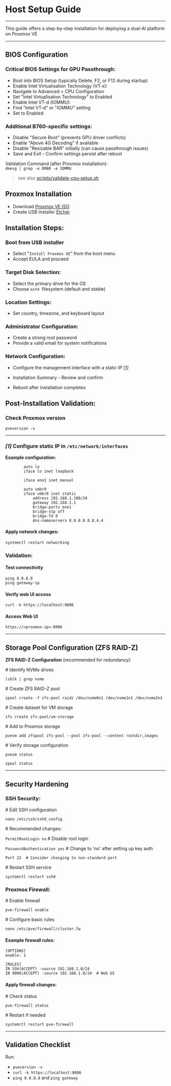 # Host Setup Guide
---

This guide offers a step-by-step installation for deploying a dual-AI platform on Proxmox VE

---

## BIOS Configuration
### Critical BIOS Settings for GPU Passthrough:
 - Boot into BIOS Setup (typically Delete, F2, or F12 during startup)
 - Enable Intel Virtualisation Technology (VT-x):
 - Navigate to Advanced > CPU Configuration
 - Set "Intel Virtualisation Technology" to Enabled
 - Enable Intel VT-d (IOMMU):
 - Find "Intel VT-d" or "IOMMU" setting
 - Set to Enabled

### Additional B760-specific settings:
 - Disable "Secure Boot" (prevents GPU driver conflicts)
 - Enable "Above 4G Decoding" if available
 - Disable "Resizable BAR" initially (can cause passthrough issues)
 - Save and Exit - Confirm settings persist after reboot

Validation Command (after Proxmox installation):   
`dmesg | grep -e DMAR -e IOMMU`

> see also [scripts/validate-cpu-setup.sh](../scripts/validate-cpu-setup.sh)


## Proxmox Installation
 - Download [Proxmox VE ISO](https://www.proxmox.com/en/downloads/proxmox-virtual-environment/iso)
 - Create USB installer [Etcher](https://etcher.balena.io/)

## Installation Steps:
 ### Boot from USB installer
 - Select "`Install Proxmox VE`" from the boot menu
 - Accept EULA and proceed
### Target Disk Selection:
 - Select the primary drive for the OS
 - Choose `ext4 `filesystem (default and stable)
### Location Settings:
 - Set country, timezone, and keyboard layout
### Administrator Configuration:
 - Create a strong root password
 - Provide a valid email for system notifications
### Network Configuration:
 - Configure the management interface with a static IP [_[1]_](#1--configure-static-ip-in-etcnetworkinterfaces)

 - Installation Summary - Review and confirm
 - Reboot after installation completes

## Post-Installation Validation:
### Check Proxmox version
`pveversion -v`

---
### _[1]_  Configure static IP in `/etc/network/interfaces`  
__Example configuration:__   

            auto lo
            iface lo inet loopback

            iface eno1 inet manual

            auto vmbr0
            iface vmbr0 inet static
                address 192.168.1.100/24
                gateway 192.168.1.1
                bridge-ports eno1
                bridge-stp off
                bridge-fd 0
                dns-nameservers 8.8.8.8 8.8.4.4

#### Apply network changes:
`systemctl restart networking`
### Validation:
#### Test connectivity
`ping 8.8.8.8`    
`ping gateway-ip`

#### Verify web UI access
`curl -k https://localhost:8006`

#### Access Web UI   
`https://<proxmox-ip>:8006`   

---

## Storage Pool Configuration (ZFS RAID-Z)

**ZFS RAID-Z Configuration** (recommended for redundancy):

\# Identify NVMe drives

`lsblk | grep nvme`

\# Create ZFS RAID-Z pool

`zpool create -f zfs-pool raidz /dev/nvme0n1 /dev/nvme1n1 /dev/nvme2n1`

\# Create dataset for VM storage

`zfs create zfs-pool/vm-storage`

\# Add to Proxmox storage

`pvesm add zfspool zfs-pool --pool zfs-pool --content rootdir,images`

\# Verify storage configuration

`pvesm status`

`zpool status`



---

## Security Hardening

### **SSH Security:**

\# Edit SSH configuration

`nano /etc/ssh/sshd_config`

\# Recommended changes:   

`PermitRootLogin no` # Disable root login   

`PasswordAuthentication yes`  # Change to 'no' after setting up key auth

`Port 22  # Consider changing to non-standard port`

\# Restart SSH service

`systemctl restart sshd`

### **Proxmox Firewall:**

\# Enable firewall

`pve-firewall enable`

\# Configure basic rules

`nano /etc/pve/firewall/cluster.fw`

#### Example firewall rules:

    [OPTIONS]   
    enable: 1

    [RULES]   
    IN SSH(ACCEPT) -source 192.168.1.0/24  
    IN 8006(ACCEPT) -source 192.168.1.0/24  # Web UI   

#### **Apply firewall changes:**

\# Check status

`pve-firewall status`

\# Restart if needed

`systemctl restart pve-firewall`

---

## Validation Checklist

Run:
- `pveversion -v`
- `curl -k https://localhost:8006`
- `ping 8.8.8.8` and `ping gateway`
